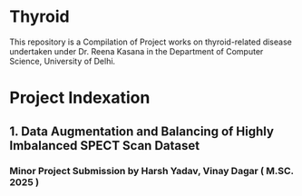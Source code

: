 # Thyroid
This repository is a Compilation of Project works on thyroid-related disease undertaken under Dr. Reena Kasana in the Department of Computer Science, University of Delhi. 
# Project Indexation 
## 1. Data Augmentation and Balancing of Highly Imbalanced SPECT Scan Dataset 
### Minor Project Submission by Harsh Yadav, Vinay Dagar ( M.SC. 2025 )


